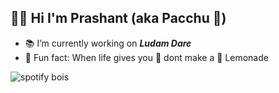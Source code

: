 ## 👨‍🔬 Hi I'm Prashant (aka Pacchu 🎍)


- 📚 I’m currently working on ***Ludam Dare***
- 🍫 Fun fact: When life gives you 🍋 dont make a 🧃 Lemonade

![spotify bois](https://now-playing-profile-boua5vedb.vercel.app/now-playing)





